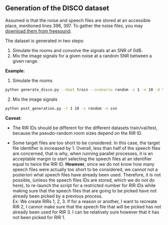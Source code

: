 ## Generation of the DISCO dataset
Assumed is that the noise and speech files are stored at an accessible place, mentioned lines 396, 397. To gather the noise files, you may [download them from freesound](../pre_generation/README.md).

The dataset is generated in two steps: 
  1. Simulate the rooms and convolve the signals at an SNR of 0dB.
  2. Mix the image signals for a given noise at a random SNR between a given range.

__Example__:
  1. Simulate the rooms  
  ```bash 
  python generate_disco.py --dset train --scenario random -i 1 -n 10 -d tmp
  ```

  2. Mix the image signals
  ```bash 
  python post_generation.py -r 1 10 -s random -n ssn
  ```


__Caveat__:  

 * The RIR IDs should be different for the different datasets train/val/test, because the pseudo-random room sizes depend on the RIR ID.

 * Some target files are too short to be considered. In this case, the target file identifier is increased by 1. Overall, less than half of the speech files are concerned, that is why, when running parallel processes, it is an acceptable margin to start selecting the speech files at an identifier equal to twice the RIR ID. __However__, since we do not know how many speech files were actually too short to be considered, we cannot not a posteriori what speech files have already been used. Therefore, it is not possible, (unless the speech files IDs are stored, which we do not do here), to re-launch the script for a restricted number for RIR IDs while making sure that the speech files that are going to be picked have not already been picked by a previous process.  
Ex: We create RIRs 1, 2, 3. If for a reason or another, I want to recreate RIR 2, I cannot make sure that the speech file that will be picked has not already been used for RIR 3. I can be relatively sure however that it has not been picked for RIR 1.
